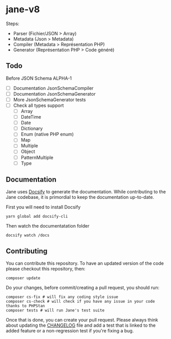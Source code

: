 # jane-v8

Steps:
- Parser (Fichier/JSON > Array)
- Metadata (Json > Metadata)
- Compiler (Metadata > Représentation PHP)
- Generator (Représentation PHP > Code généré)

## Todo
Before JSON Schema ALPHA-1
- [ ] Documentation JsonSchemaCompiler
- [ ] Documentation JsonSchemaGenerator
- [ ] More JsonSchemaGenerator tests
- [ ] Check all types support
  - [ ] Array
  - [ ] DateTime
  - [ ] Date
  - [ ] Dictionary
  - [ ] Enum (native PHP enum)
  - [ ] Map
  - [ ] Multiple
  - [ ] Object
  - [ ] PatternMultiple
  - [ ] Type

## Documentation

Jane uses [Docsify](https://docsify.js.org/) to generate the documentation. While contributing to the Jane codebase, 
it is primordial to keep the documentation up-to-date.

First you will need to install Docsify
```shell
yarn global add docsify-cli
```
Then watch the documentatation folder
```shell
docsify watch /docs
```

## Contributing

You can contribute this repository. To have an updated version of the code please checkout this repository, then:
```shell
composer update
```

Do your changes, before commit/creating a pull request, you should run:
```shell
composer cs-fix # will fix any coding style issue
composer cs-check # will check if you have any issue in your code thanks to PHPStan
composer tests # will run Jane's test suite
```

Once that is done, you can create your pull request.
Please always think about updating the [CHANGELOG](./CHANGELOG) file and add a test that is linked to the added feature
or a non-regression test if you're fixing a bug.
